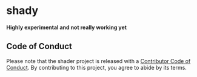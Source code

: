 # shady

**Highly experimental and not really working yet**

## Code of Conduct

Please note that the shader project is released with a [Contributor Code of Conduct](https://contributor-covenant.org/version/1/0/0/). By contributing to this project, you agree to abide by its terms.
